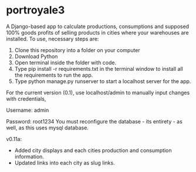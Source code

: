 # portroyale3
A Django-based app to calculate productions, consumptions and supposed 100% goods profits of selling products in cities where your warehouses are installed. To use, necessary steps are:
1. Clone this repository into a folder on your computer
2. Download Python
3. Open terminal inside the folder with code.
4. Type pip install -r requirements.txt in the terminal window to install all the requirements to run the app.
5. Type python manage.py runserver to start a localhost server for the app.

For the current version (0.1), use localhost/admin to manually input changes with credentials,

  Username: admin

  Password: root1234
You must reconfigure the database - its entirety -  as well, as this uses mysql database.

v0.11a:

- Added city displays and each cities production and consumption information.
- Updated links into each city as slug links.

